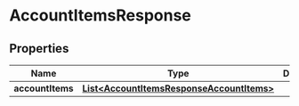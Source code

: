 

# AccountItemsResponse

## Properties

Name | Type | Description | Notes
------------ | ------------- | ------------- | -------------
**accountItems** | [**List&lt;AccountItemsResponseAccountItems&gt;**](AccountItemsResponseAccountItems.md) |  | 




